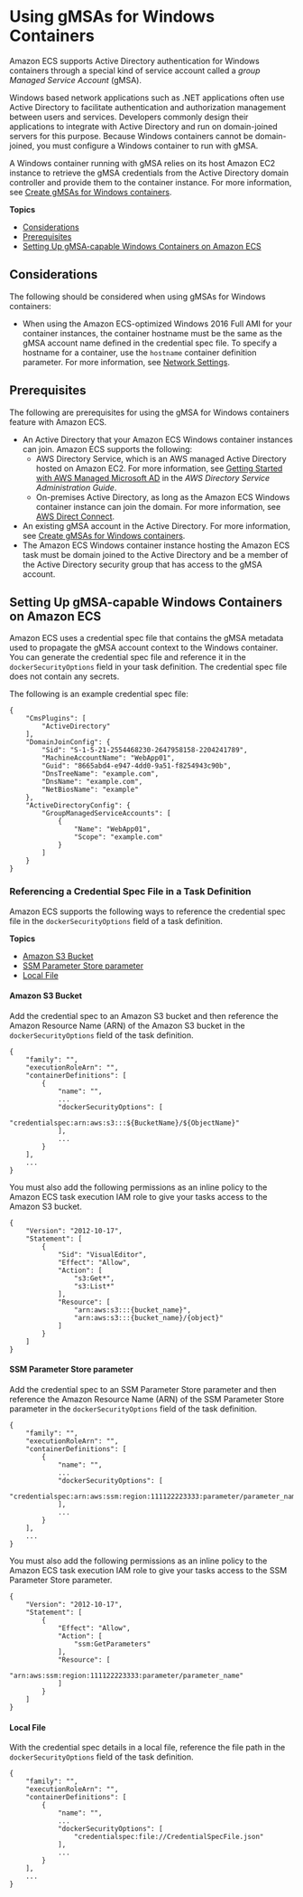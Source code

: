 # Using gMSAs for Windows Containers<a name="windows-gmsa"></a>

Amazon ECS supports Active Directory authentication for Windows containers through a special kind of service account called a *group Managed Service Account* \(gMSA\)\.

Windows based network applications such as \.NET applications often use Active Directory to facilitate authentication and authorization management between users and services\. Developers commonly design their applications to integrate with Active Directory and run on domain\-joined servers for this purpose\. Because Windows containers cannot be domain\-joined, you must configure a Windows container to run with gMSA\.

A Windows container running with gMSA relies on its host Amazon EC2 instance to retrieve the gMSA credentials from the Active Directory domain controller and provide them to the container instance\. For more information, see [Create gMSAs for Windows containers](https://docs.microsoft.com/en-us/virtualization/windowscontainers/manage-containers/manage-serviceaccounts)\.

**Topics**
+ [Considerations](#windows-gmsa-considerations)
+ [Prerequisites](#windows-gmsa-prerequisites)
+ [Setting Up gMSA\-capable Windows Containers on Amazon ECS](#windows-gmsa-setup)

## Considerations<a name="windows-gmsa-considerations"></a>

The following should be considered when using gMSAs for Windows containers:
+ When using the Amazon ECS\-optimized Windows 2016 Full AMI for your container instances, the container hostname must be the same as the gMSA account name defined in the credential spec file\. To specify a hostname for a container, use the `hostname` container definition parameter\. For more information, see [Network Settings](task_definition_parameters.md#container_definition_network)\.

## Prerequisites<a name="windows-gmsa-prerequisites"></a>

The following are prerequisites for using the gMSA for Windows containers feature with Amazon ECS\.
+ An Active Directory that your Amazon ECS Windows container instances can join\. Amazon ECS supports the following:
  + AWS Directory Service, which is an AWS managed Active Directory hosted on Amazon EC2\. For more information, see [Getting Started with AWS Managed Microsoft AD](https://docs.aws.amazon.com/directoryservice/latest/admin-guide/ms_ad_getting_started.html) in the *AWS Directory Service Administration Guide*\.
  + On\-premises Active Directory, as long as the Amazon ECS Windows container instance can join the domain\. For more information, see [AWS Direct Connect](https://docs.aws.amazon.com/whitepapers/latest/aws-vpc-connectivity-options/aws-direct-connect-network-to-amazon.html)\.
+ An existing gMSA account in the Active Directory\. For more information, see [Create gMSAs for Windows containers](https://docs.microsoft.com/en-us/virtualization/windowscontainers/manage-containers/manage-serviceaccounts)\.
+ The Amazon ECS Windows container instance hosting the Amazon ECS task must be domain joined to the Active Directory and be a member of the Active Directory security group that has access to the gMSA account\.

## Setting Up gMSA\-capable Windows Containers on Amazon ECS<a name="windows-gmsa-setup"></a>

Amazon ECS uses a credential spec file that contains the gMSA metadata used to propagate the gMSA account context to the Windows container\. You can generate the credential spec file and reference it in the `dockerSecurityOptions` field in your task definition\. The credential spec file does not contain any secrets\.

The following is an example credential spec file:

```
{
    "CmsPlugins": [
        "ActiveDirectory"
    ],
    "DomainJoinConfig": {
        "Sid": "S-1-5-21-2554468230-2647958158-2204241789",
        "MachineAccountName": "WebApp01",
        "Guid": "8665abd4-e947-4dd0-9a51-f8254943c90b",
        "DnsTreeName": "example.com",
        "DnsName": "example.com",
        "NetBiosName": "example"
    },
    "ActiveDirectoryConfig": {
        "GroupManagedServiceAccounts": [
            {
                "Name": "WebApp01",
                "Scope": "example.com"
            }
        ]
    }
}
```

### Referencing a Credential Spec File in a Task Definition<a name="windows-gmsa-credentialspec"></a>

Amazon ECS supports the following ways to reference the credential spec file in the `dockerSecurityOptions` field of a task definition\.

**Topics**
+ [Amazon S3 Bucket](#gmsa-credspec-s3)
+ [SSM Parameter Store parameter](#gmsa-credspec-ssm)
+ [Local File](#gmsa-credspec-file)

#### Amazon S3 Bucket<a name="gmsa-credspec-s3"></a>

Add the credential spec to an Amazon S3 bucket and then reference the Amazon Resource Name \(ARN\) of the Amazon S3 bucket in the `dockerSecurityOptions` field of the task definition\.

```
{
    "family": "",
    "executionRoleArn": "",
    "containerDefinitions": [
        {
            "name": "",
            ...
            "dockerSecurityOptions": [
                "credentialspec:arn:aws:s3:::${BucketName}/${ObjectName}"
            ],
            ...
        }
    ],
    ...
}
```

You must also add the following permissions as an inline policy to the Amazon ECS task execution IAM role to give your tasks access to the Amazon S3 bucket\.

```
{
    "Version": "2012-10-17",
    "Statement": [
        {
            "Sid": "VisualEditor",
            "Effect": "Allow",
            "Action": [
                "s3:Get*",
                "s3:List*"
            ],
            "Resource": [
                "arn:aws:s3:::{bucket_name}",
                "arn:aws:s3:::{bucket_name}/{object}"
            ]
        }
    ]
}
```

#### SSM Parameter Store parameter<a name="gmsa-credspec-ssm"></a>

Add the credential spec to an SSM Parameter Store parameter and then reference the Amazon Resource Name \(ARN\) of the SSM Parameter Store parameter in the `dockerSecurityOptions` field of the task definition\.

```
{
    "family": "",
    "executionRoleArn": "",
    "containerDefinitions": [
        {
            "name": "",
            ...
            "dockerSecurityOptions": [
                "credentialspec:arn:aws:ssm:region:111122223333:parameter/parameter_name"
            ],
            ...
        }
    ],
    ...
}
```

You must also add the following permissions as an inline policy to the Amazon ECS task execution IAM role to give your tasks access to the SSM Parameter Store parameter\.

```
{
    "Version": "2012-10-17",
    "Statement": [
        {
            "Effect": "Allow",
            "Action": [
                "ssm:GetParameters"
            ],
            "Resource": [
                "arn:aws:ssm:region:111122223333:parameter/parameter_name"
            ]
        }
    ]
}
```

#### Local File<a name="gmsa-credspec-file"></a>

With the credential spec details in a local file, reference the file path in the `dockerSecurityOptions` field of the task definition\.

```
{
    "family": "",
    "executionRoleArn": "",
    "containerDefinitions": [
        {
            "name": "",
            ...
            "dockerSecurityOptions": [
                "credentialspec:file://CredentialSpecFile.json"
            ],
            ...
        }
    ],
    ...
}
```